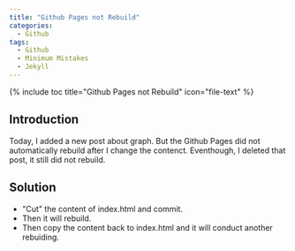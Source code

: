 ```yaml
---
title: "Github Pages not Rebuild"
categories:
  - Github
tags:
  - Github
  - Minimum Mistakes
  - Jekyll
---
```


{% include toc title="Github Pages not Rebuild" icon="file-text" %}

## Introduction

Today, I added a new post about graph. But the Github Pages did not automatically rebuild after I change the contenct. Eventhough, I deleted that post, it still did not rebuild. 

## Solution

* "Cut" the content of index.html and commit.   
* Then it will rebuild.   
* Then copy the content back to index.html and it will conduct another rebuiding. 
